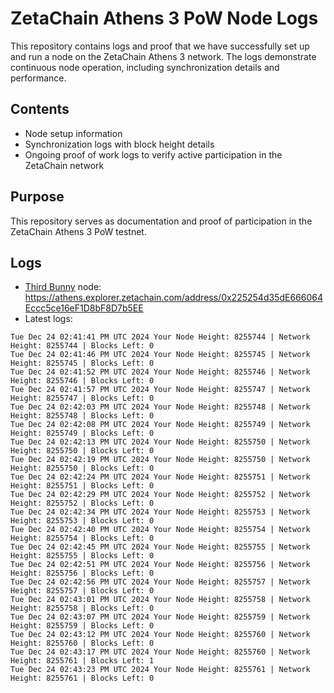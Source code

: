 # ZetaChain Athens 3 PoW Node Logs
This repository contains logs and proof that we have successfully set up and run a node on the ZetaChain Athens 3 network. The logs demonstrate continuous node operation, including synchronization details and performance.

## Contents
- Node setup information
- Synchronization logs with block height details
- Ongoing proof of work logs to verify active participation in the ZetaChain network

## Purpose
This repository serves as documentation and proof of participation in the ZetaChain Athens 3 PoW testnet.

## Logs

- [Third Bunny](https://thirdbunny.xyz/) node: https://athens.explorer.zetachain.com/address/0x225254d35dE666064Eccc5ce16eF1D8bF8D7b5EE
- Latest logs:
```
Tue Dec 24 02:41:41 PM UTC 2024 Your Node Height: 8255744 | Network Height: 8255744 | Blocks Left: 0
Tue Dec 24 02:41:46 PM UTC 2024 Your Node Height: 8255745 | Network Height: 8255745 | Blocks Left: 0
Tue Dec 24 02:41:52 PM UTC 2024 Your Node Height: 8255746 | Network Height: 8255746 | Blocks Left: 0
Tue Dec 24 02:41:57 PM UTC 2024 Your Node Height: 8255747 | Network Height: 8255747 | Blocks Left: 0
Tue Dec 24 02:42:03 PM UTC 2024 Your Node Height: 8255748 | Network Height: 8255748 | Blocks Left: 0
Tue Dec 24 02:42:08 PM UTC 2024 Your Node Height: 8255749 | Network Height: 8255749 | Blocks Left: 0
Tue Dec 24 02:42:13 PM UTC 2024 Your Node Height: 8255750 | Network Height: 8255750 | Blocks Left: 0
Tue Dec 24 02:42:19 PM UTC 2024 Your Node Height: 8255750 | Network Height: 8255750 | Blocks Left: 0
Tue Dec 24 02:42:24 PM UTC 2024 Your Node Height: 8255751 | Network Height: 8255751 | Blocks Left: 0
Tue Dec 24 02:42:29 PM UTC 2024 Your Node Height: 8255752 | Network Height: 8255752 | Blocks Left: 0
Tue Dec 24 02:42:34 PM UTC 2024 Your Node Height: 8255753 | Network Height: 8255753 | Blocks Left: 0
Tue Dec 24 02:42:40 PM UTC 2024 Your Node Height: 8255754 | Network Height: 8255754 | Blocks Left: 0
Tue Dec 24 02:42:45 PM UTC 2024 Your Node Height: 8255755 | Network Height: 8255755 | Blocks Left: 0
Tue Dec 24 02:42:51 PM UTC 2024 Your Node Height: 8255756 | Network Height: 8255756 | Blocks Left: 0
Tue Dec 24 02:42:56 PM UTC 2024 Your Node Height: 8255757 | Network Height: 8255757 | Blocks Left: 0
Tue Dec 24 02:43:01 PM UTC 2024 Your Node Height: 8255758 | Network Height: 8255758 | Blocks Left: 0
Tue Dec 24 02:43:07 PM UTC 2024 Your Node Height: 8255759 | Network Height: 8255759 | Blocks Left: 0
Tue Dec 24 02:43:12 PM UTC 2024 Your Node Height: 8255760 | Network Height: 8255760 | Blocks Left: 0
Tue Dec 24 02:43:17 PM UTC 2024 Your Node Height: 8255760 | Network Height: 8255761 | Blocks Left: 1
Tue Dec 24 02:43:23 PM UTC 2024 Your Node Height: 8255761 | Network Height: 8255761 | Blocks Left: 0
```
